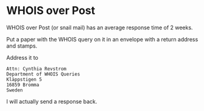# WHOIS over Post

WHOIS over Post (or snail mail) has an average response time of 2 weeks.

Put a paper with the WHOIS query on it in an envelope with a return address and stamps.

Address it to
```
Attn: Cynthia Revstrom
Department of WHOIS Queries
Kläppstigen 5
16859 Bromma
Sweden
```

I will actually send a response back.
